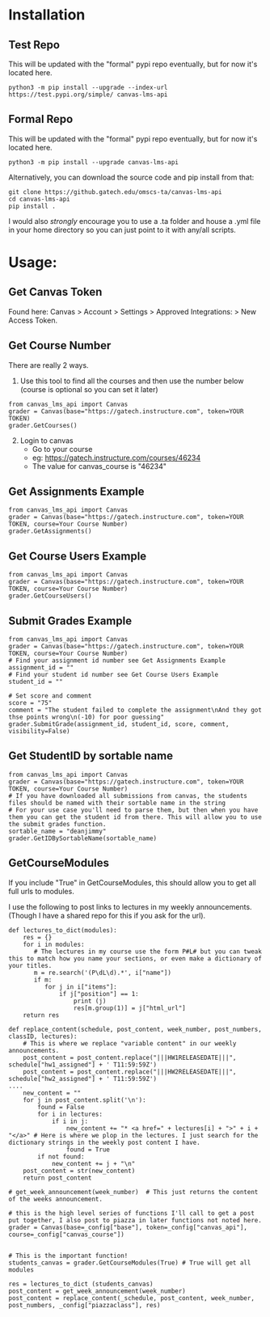 # Installation

##  Test Repo
This will be updated with the "formal" pypi repo eventually, but for now it's located here.

    python3 -m pip install --upgrade --index-url https://test.pypi.org/simple/ canvas-lms-api

## Formal Repo
This will be updated with the "formal" pypi repo eventually, but for now it's located here.

    python3 -m pip install --upgrade canvas-lms-api

Alternatively, you can download the source code and pip install from that:

    git clone https://github.gatech.edu/omscs-ta/canvas-lms-api
    cd canvas-lms-api
    pip install .

I would also *strongly* encourage you to use a .ta folder and house a .yml file in your home directory so you can just point to it with any/all scripts.


# Usage:
## Get Canvas Token
Found here: Canvas > Account > Settings > Approved Integrations: > New Access Token.

## Get Course Number
There are really 2 ways. 
1. Use this tool to find all the courses and then use the number below (course is optional so you can set it later)
````
from canvas_lms_api import Canvas
grader = Canvas(base="https://gatech.instructure.com", token=YOUR TOKEN)
grader.GetCourses()
````
2. Login to canvas
    * Go to your course
    * eg: https://gatech.instructure.com/courses/46234
    * The value for canvas_course is "46234"

## Get Assignments Example

````
from canvas_lms_api import Canvas
grader = Canvas(base="https://gatech.instructure.com", token=YOUR TOKEN, course=Your Course Number)
grader.GetAssignments()
````

## Get Course Users Example
````
from canvas_lms_api import Canvas
grader = Canvas(base="https://gatech.instructure.com", token=YOUR TOKEN, course=Your Course Number)
grader.GetCourseUsers()
````

## Submit Grades Example
````
from canvas_lms_api import Canvas
grader = Canvas(base="https://gatech.instructure.com", token=YOUR TOKEN, course=Your Course Number)
# Find your assignment id number see Get Assignments Example
assignment_id = ""
# Find your student id number see Get Course Users Example
student_id = ""

# Set score and comment
score = "75"
comment = "The student failed to complete the assignment\nAnd they got thse points wrong\n(-10) for poor guessing"
grader.SubmitGrade(assignment_id, student_id, score, comment, visibility=False)
````

## Get StudentID by sortable name
````
from canvas_lms_api import Canvas
grader = Canvas(base="https://gatech.instructure.com", token=YOUR TOKEN, course=Your Course Number)
# If you have downloaded all submissions from canvas, the students files should be named with their sortable name in the string
# For your use case you'll need to parse them, but then when you have them you can get the student id from there. This will allow you to use the submit grades function.
sortable_name = "deanjimmy"
grader.GetIDBySortableName(sortable_name)
````

## GetCourseModules
If you include "True" in GetCourseModules, this should allow you to get all full urls to modules.

I use the following to post links to lectures in my weekly announcements. (Though I have a shared repo for this if you ask for the url).

````
def lectures_to_dict(modules):
    res = {}
    for i in modules:
       # The lectures in my course use the form P#L# but you can tweak this to match how you name your sections, or even make a dictionary of your titles.
       m = re.search('(P\dL\d).*', i["name"]) 
       if m:
          for j in i["items"]:
              if j["position"] == 1:
                  print (j)
                  res[m.group(1)] = j["html_url"]
    return res
````

````
def replace_content(schedule, post_content, week_number, post_numbers, classID, lectures):
    # This is where we replace "variable content" in our weekly announcements.
    post_content = post_content.replace("|||HW1RELEASEDATE|||", schedule["hw1_assigned"] + ' T11:59:59Z')
    post_content = post_content.replace("|||HW2RELEASEDATE|||", schedule["hw2_assigned"] + ' T11:59:59Z')
....
    new_content = ""
    for j in post_content.split('\n'):
        found = False
        for i in lectures:
            if i in j:
                new_content += "* <a href=" + lectures[i] + ">" + i + "</a>" # Here is where we plop in the lectures. I just search for the dictionary strings in the weekly post content I have.
                found = True
        if not found:
            new_content += j + "\n"
    post_content = str(new_content) 
    return post_content
````


````
# get_week_announcement(week_number)  # This just returns the content of the weeks announcement.

# this is the high level series of functions I'll call to get a post put together, I also post to piazza in later functions not noted here.
grader = Canvas(base=_config["base"], token=_config["canvas_api"], course=_config["canvas_course"])


# This is the important function!
students_canvas = grader.GetCourseModules(True) # True will get all modules

res = lectures_to_dict (students_canvas)
post_content = get_week_announcement(week_number)
post_content = replace_content(_schedule, post_content, week_number, post_numbers, _config["piazzaclass"], res)
````
